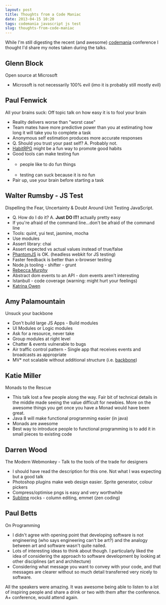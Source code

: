 ```yaml
---
layout: post
title: Thoughts from a Code Maniac
date: 2013-04-15 10:20
tags: codemania javascript js test
slug: thoughts-from-code-maniac
---
```


While I'm still digesting the recent (and awesome) [codemania](http://codemania.co.nz/) conference I thought I'd share my notes taken during the talks.

## Glenn Block

Open source at Microsoft

* Microsoft is not necessarily 100% evil (imo it is probably still mostly evil)

## Paul Fenwick

All your brains suck: Off topic talk on how easy it is to fool your brain

* Reality delivers worse than "worst case"
* Team mates have more predictive power than you at estimating how long it will take you to complete a task
* Anonymous self estimation produces more accurate responses
* Q. Should you trust your past self? A. Probably not.
* [HabitRPG](https://habitrpg.com/static/front) might be a fun way to promote good habits
* Good tools can make testing fun
* - people like to do fun things
* - testing can suck because it is no fun
* Pair up, use your brain before starting a task

## Walter Rumsby - JS Test

Dispelling the Fear, Uncertainty & Doubt Around Unit Testing JavaScript.

* Q. How do I do it? A. **Just DO IT!**
actually pretty easy
* If you're afraid of the command line...don't be afraid of the command line
* Tools: quint, yui test, jasmine, mocha
* Use modules
* Assert library: chai
* Assert expected vs actual values instead of true/false
* [PhantomJS](http://phantomjs.org/) is OK. (headless webkit for JS testing)
* Faster feedback is better than x-browser testing
* Node.js tooling - shifter - grunt
* [Rebecca Murphy](http://rmurphey.com/)
* Abstract dom events to an API - dom events aren't interesting
* Istanbull - code coverage (warning: might hurt your feelings)
* [Katrina Owen](http://kytrinyx.com/)

## Amy Palamountain

Unsuck your backbone

* Don't build large JS Apps - Build modules
* UI Modules or Logic modules
* Ask for a resource, never take
* Group modules at right level
* Chatter & events vulnerable to bugs
* Air traffic control pattern - Single app that receives events and broadcasts as appropriate
* MV* not scalable without additional structure (i.e. [backbone](http://backbonejs.org/))

## Katie Miller

Monads to the Rescue

* This talk lost a few people along the way. Fair bit of technical details in the middle made seeing the value difficult for newbies. More on the awesome things you get once you have a Monad would have been great.
* Java 8 will make functional programming easier (in java)
* Monads are awesome
* Best way to introduce people to functional programming is to add it in small pieces to existing code

## Darren Wood

The Modern Webmonkey - Talk to the tools of the trade for designers

* I should have read the description for this one. Not what I was expecting but a good talk
* Photoshop plugins make web design easier. Sprite generator, colour pickers
* Compress/optimise pngs is easy and very worthwhile
* [Sublime](http://www.sublimetext.com/) rocks - column editing, emmet (zen coding)

## Paul Betts

On Programming

* I didn't agree with opening point that developing software is not engineering (who says engineering can't be art?) and the analogy between art and software wasn't quite nailed.
* Lots of interesting ideas to think about though. I particularly liked the idea of considering the approach to software development by looking at other disciplines (art and architecture)
* Considering what message you want to convey with your code, and that messages are clearer without so much detail transferred very nicely to software.

All the speakers were amazing. It was awesome being able to listen to a lot of inspiring people and share a drink or two with them after the conference. A+ conference, would attend again.